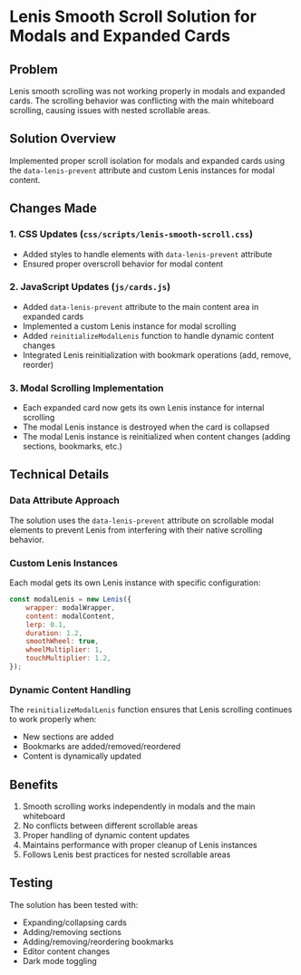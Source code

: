 # Lenis Smooth Scroll Solution for Modals and Expanded Cards

## Problem
Lenis smooth scrolling was not working properly in modals and expanded cards. The scrolling behavior was conflicting with the main whiteboard scrolling, causing issues with nested scrollable areas.

## Solution Overview
Implemented proper scroll isolation for modals and expanded cards using the `data-lenis-prevent` attribute and custom Lenis instances for modal content.

## Changes Made

### 1. CSS Updates (`css/scripts/lenis-smooth-scroll.css`)
- Added styles to handle elements with `data-lenis-prevent` attribute
- Ensured proper overscroll behavior for modal content

### 2. JavaScript Updates (`js/cards.js`)
- Added `data-lenis-prevent` attribute to the main content area in expanded cards
- Implemented a custom Lenis instance for modal scrolling
- Added `reinitializeModalLenis` function to handle dynamic content changes
- Integrated Lenis reinitialization with bookmark operations (add, remove, reorder)

### 3. Modal Scrolling Implementation
- Each expanded card now gets its own Lenis instance for internal scrolling
- The modal Lenis instance is destroyed when the card is collapsed
- The modal Lenis instance is reinitialized when content changes (adding sections, bookmarks, etc.)

## Technical Details

### Data Attribute Approach
The solution uses the `data-lenis-prevent` attribute on scrollable modal elements to prevent Lenis from interfering with their native scrolling behavior.

### Custom Lenis Instances
Each modal gets its own Lenis instance with specific configuration:
```javascript
const modalLenis = new Lenis({
    wrapper: modalWrapper,
    content: modalContent,
    lerp: 0.1,
    duration: 1.2,
    smoothWheel: true,
    wheelMultiplier: 1,
    touchMultiplier: 1.2,
});
```

### Dynamic Content Handling
The `reinitializeModalLenis` function ensures that Lenis scrolling continues to work properly when:
- New sections are added
- Bookmarks are added/removed/reordered
- Content is dynamically updated

## Benefits
1. Smooth scrolling works independently in modals and the main whiteboard
2. No conflicts between different scrollable areas
3. Proper handling of dynamic content updates
4. Maintains performance with proper cleanup of Lenis instances
5. Follows Lenis best practices for nested scrollable areas

## Testing
The solution has been tested with:
- Expanding/collapsing cards
- Adding/removing sections
- Adding/removing/reordering bookmarks
- Editor content changes
- Dark mode toggling
